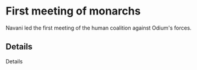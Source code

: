 # First meeting of monarchs
Navani led the first meeting of the human coalition against Odium's forces.

## Details
Details

